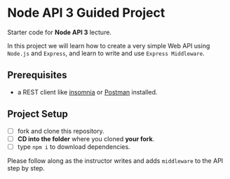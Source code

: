 # Node API 3 Guided Project

Starter code for **Node API 3** lecture.

In this project we will learn how to create a very simple Web API using `Node.js` and `Express`, and learn to write and use `Express Middleware`.

## Prerequisites

- a REST client like [insomnia](https://insomnia.rest/download/) or [Postman](https://www.getpostman.com/downloads/) installed.

## Project Setup

- [ ] fork and clone this repository.
- [ ] **CD into the folder** where you cloned **your fork**.
- [ ] type `npm i` to download dependencies.

Please follow along as the instructor writes and adds `middleware` to the API step by step.
